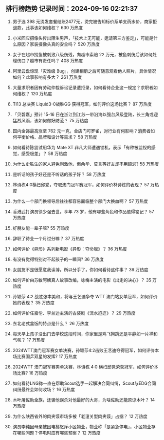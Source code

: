 
## 排行榜趋势 记录时间：2024-09-16 02:21:37
  
  1. 男子选 398 元烫发套餐结账2477元，烫完被告知标价系单支药水价，商家拒退款，此事该如何维权？ 630 万热度
    
  2. 小米回应摄像头传出陌生男声，「技术上无可能，邀请第三方鉴定」，可能是什么原因？家装摄像头真的安全吗？ 520 万热度
    
  3. 女子在超市捞鱼被刺致八级伤残，向超市索赔 22 万元，被鱼刺伤后该如何处理伤口？超市有责任吗？ 408 万热度
    
  4. 阿里云盘惊现「灾难级 Bug」，创建相册之后可随意观看他人照片，具体情况如何？此事影响有多大？ 261 万热度
    
  5. 大量求职者因有劳动仲裁诉讼记录遭拒录，如何看待企业这一规定？求职者如何维权？ 120 万热度
    
  6. TI13 总决赛 Liquid3-0战胜GG 获得冠军，如何评价这场比赛？ 87 万热度
    
  7. 「贝碧嘉」预计 15-16 日在浙江到江苏一带沿海以强台风级登陆，长三角或迎猛烈风雨，该如何做好防范？ 75 万热度
    
  8. 国内金饰最高涨至 762 元一克，金店门可罗雀，对行业有何影响？消费者如何平衡价格、品牌和设计等需求？ 58 万热度
    
  9. 如何看待陈震试用华为 Mate XT 非凡大师遭遇锁机，表示「有种被监视的感觉，感受极差」？ 58 万热度
    
  10. 为什么史铁生的家人避免刺激他，但余华、莫言等好友却不用顾忌? 58 万热度
    
  11. 是听话的孩子好还是不听话的孩子好？ 58 万热度
    
  12. 林诗栋4:0横扫邱党，夺取澳门冠军赛冠军，如何评价林诗栋的表现？ 57 万热度
    
  13. 为什么一个部门换领导后往往都容易面临整个部门大换血啊？ 57 万热度
    
  14. 香港武打演员徐少强去世，享年 73 岁，他有哪些角色和作品值得铭记？ 57 万热度
    
  15. 好朋友能一辈子嘛? 55 万热度
    
  16. 辞职了待业一个月过分嘛？ 37 万热度
    
  17. 如何评价《异形》系列新电影《异形：夺命舰》？ 36 万热度
    
  18. 有没有觉得特别对不起孩子的一瞬间? 36 万热度
    
  19. 女朋友不是很愿意我读博，所以分手了，你如何看待这件事？ 36 万热度
    
  20. 如何评价由苏敏阿姨真人故事改编，咏梅主演的电影《出走的决心》？ 35 万热度
    
  21. 孙颖莎 4:2 战胜张本美和，将与王艺迪争夺 WTT 澳门站女单冠军，如何评价她的表现？ 35 万热度
    
  22. 如何评价任嘉伦、李兰迪主演的古装剧《流水迢迢》？ 29 万热度
    
  23. 东北老式盒饭的特点是什么？ 26 万热度
    
  24. 每天早上孩子没出门去学校这段时间，你家里是鸡飞狗跳还是平静如一片祥和气氛？ 17 万热度
    
  25. 2024WTT澳门冠军赛女单决赛，孙颖莎4:2击败王艺迪夺得冠军，如何评价本场比赛国乒双星的发挥? 17 万热度
    
  26. 2024WTT 澳门冠军赛男单决赛，林诗栋 4:0 横扫邱党荣获冠军，如何评价本场比赛? 16 万热度
    
  27. 如何看待LNG称一直在帮助Scout选手一起解决合同纠纷，Scout与EDG合同纠纷最终会如何收场？ 16 万热度
    
  28. 木叶屠佐助全族，还骗他误杀对他最好的大哥，为啥佐助还能原谅木叶？ 14 万热度
    
  29. 为什么陕西省外的肉夹馍市场多被「老潼关型肉夹馍」占据？ 12 万热度
    
  30. 演员李纯因母亲被困电梯怒斥小区物业，物业称「是紧急停电」，小区物业存在哪些问题？停电时应有哪些预案？ 12 万热度
    